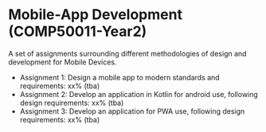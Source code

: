 # Mobile-App Development (COMP50011-Year2)

A set of assignments surrounding different methodologies of design and development for Mobile Devices.

* Assignment 1: Design a mobile app to modern standards and requirements: xx% (tba)
* Assignment 2: Develop an application in Kotlin for android use, following design requirements: xx% (tba)
* Assignment 3: Develop an application for PWA use, following design requirements: xx% (tba)
